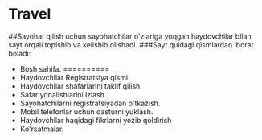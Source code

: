 # Travel
##Sayohat qilish uchun sayohatchilar o'zlariga yoqgan haydovchilar bilan sayt orqali topishib va kelishib olishadi.
###Sayt quidagi qismlardan iborat boladi:  
* Bosh sahifa.
==========
* Haydovchilar Registratsiya qismi.
* Haydovchilar shafarlarini taklif qilish.
* Safar yonalishlarini izlash.
* Sayohatchilarni registratsiyadan o'tkazish.
* Mobil telefonlar uchun dasturni yuklash.
* Haydovchilar haqidagi fikrlarni yozib qoldirish
* Ko'rsatmalar.
